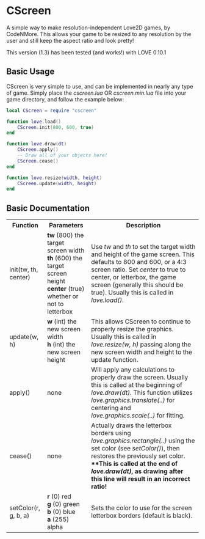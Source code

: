 # CScreen
A simple way to make resolution-independent Love2D games, by CodeNMore. This allows your game to be resized to any resolution by the user and still keep the aspect ratio and look pretty!

This version (1.3) has been tested (and works!) with LOVE 0.10.1

## Basic Usage
CScreen is very simple to use, and can be implemented in nearly any type of game. Simply place the *cscreen.lua* OR *cscreen.min.lua* file into your game directory, and follow the example below:
```lua
local CScreen = require "cscreen"

function love.load()
	CScreen.init(800, 600, true)
end

function love.draw(dt)
	CScreen.apply()
	-- Draw all of your objects here!
	CScreen.cease()
end

function love.resize(width, height)
	CScreen.update(width, height)
end
```

## Basic Documentation
<table>
	<tr>
		<th>Function</th>
		<th>Parameters</th>
		<th>Description</th>
	</tr>
	<tr>
		<td>init(tw, th, center)</td>
		<td>
			<b>tw</b> (800) the target screen width<br>
			<b>th</b> (600) the target screen height<br>
			<b>center</b> (true) whether or not to letterbox
		</td>
		<td>
			Use <em>tw</em> and <em>th</em> to set the target width and height of the game screen. This defaults to 800 and 600, or a 4:3 screen ratio. Set <em>center</em> to true to center, or letterbox, the game screen (generally this should be true). Usually this is called in <em>love.load()</em>.
		</td>
	</tr>
	<tr>
		<td>update(w, h)</td>
		<td>
			<b>w</b> (int) the new screen width<br>
			<b>h</b> (int) the new screen height
		</td>
		<td>
			This allows CScreen to continue to properly resize the graphics. Usually this is called in <em>love.resize(w, h)</em> passing along the new screen width and height to the update function.
		</td>
	</tr>
	<tr>
		<td>apply()</td>
		<td>
			none
		</td>
		<td>
			Will apply any calculations to properly draw the screen. Usually this is called at the beginning of <em>love.draw(dt)</em>. This function utilizes <em>love.graphics.translate(..)</em> for centering and <em>love.graphics.scale(..)</em> for fitting.
		</td>
	</tr>
	<tr>
		<td>cease()</td>
		<td>
			none
		</td>
		<td>
			Actually draws the letterbox borders using <em>love.graphics.rectangle(..)</em> using the set color (see <em>setColor()</em>), then restores the previously set color. <b>**This is called at the end of <em>love.draw(dt)</em>, as drawing after this line will result in an incorrect ratio!</b>
		</td>
	</tr>
	<tr>
		<td>setColor(r, g, b, a)</td>
		<td>
			<b>r</b> (0) red<br>
			<b>g</b> (0) green<br>
			<b>b</b> (0) blue<br>
			<b>a</b> (255) alpha
		</td>
		<td>
			Sets the color to use for the screen letterbox borders (default is black).
		</td>
	</tr>
</table>